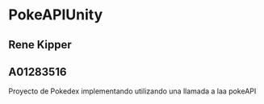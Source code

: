 # PokeAPIUnity
## Rene Kipper
## A01283516
Proyecto de Pokedex implementando utilizando una llamada a laa pokeAPI
